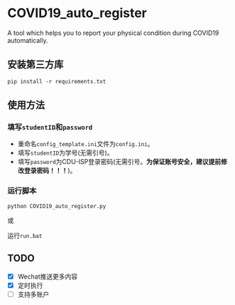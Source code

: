 # COVID19_auto_register

A tool which helps you to report your physical condition during COVID19 automatically.

## 安装第三方库

`pip install -r requirements.txt`

## 使用方法

### 填写`studentID`和`password`

- 重命名`config_template.ini`文件为`config.ini`。
- 填写`studentID`为学号(无需引号)。
- 填写`password`为CDU-ISP登录密码(无需引号。**为保证账号安全，建议提前修改登录密码！！！**)。

### 运行脚本

`python COVID19_auto_register.py`

或

运行`run.bat`

## TODO

- [X] Wechat推送更多内容
- [X] 定时执行
- [ ] 支持多账户
